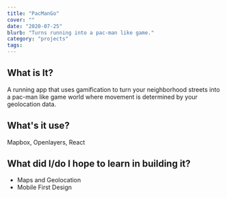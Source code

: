 ```yaml
---
title: "PacManGo"
cover: ""
date: "2020-07-25"
blurb: "Turns running into a pac-man like game."
category: "projects"
tags:
---
```


## What is It?
A running app that uses gamification to turn your neighborhood streets into a pac-man like game world where movement is determined by your geolocation data.

## What's it use?
Mapbox, Openlayers, React

## What did I/do I hope to learn in building it?
- Maps and Geolocation
- Mobile First Design